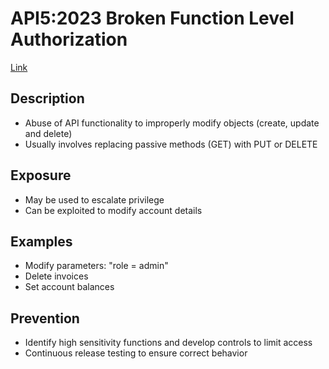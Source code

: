 # API5:2023 Broken Function Level Authorization

[Link](https://owasp.org/API-Security/editions/2023/en/0xa5-broken-function-level-authorization/)

## Description

- Abuse of API functionality to improperly modify objects (create, update and delete)
- Usually involves replacing passive methods (GET) with PUT or DELETE

## Exposure

- May be used to escalate privilege
- Can be exploited to modify account details

## Examples

- Modify parameters: "role = admin"
- Delete invoices
- Set account balances

## Prevention

- Identify high sensitivity functions and develop controls to limit access
- Continuous release testing to ensure correct behavior
